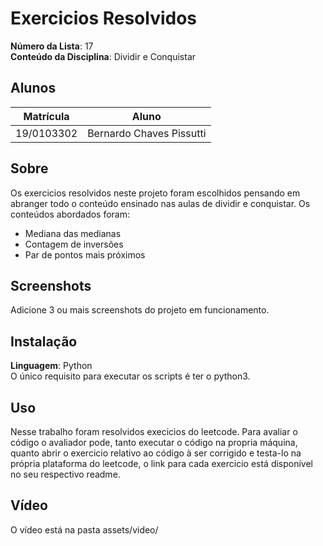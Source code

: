 # Exercicios Resolvidos

**Número da Lista**: 17<br>
**Conteúdo da Disciplina**: Dividir e Conquistar<br>

## Alunos
|Matrícula | Aluno |
| -- | -- |
| 19/0103302  |  Bernardo Chaves Pissutti |


## Sobre 
Os exercicios resolvidos neste projeto foram escolhidos pensando em abranger todo o conteúdo ensinado nas aulas de dividir e conquistar. Os conteúdos abordados foram:

- Mediana das medianas
- Contagem de inversões
- Par de pontos mais próximos

## Screenshots
Adicione 3 ou mais screenshots do projeto em funcionamento.

## Instalação 
**Linguagem**: Python<br>
O único requisito para executar os scripts é ter o python3.

## Uso 
Nesse trabalho foram resolvidos execicios do leetcode. Para avaliar o código o avaliador pode, tanto executar o código na propria máquina, quanto abrir o exercicio relativo ao código à ser corrigido e testa-lo na própria plataforma do leetcode, o link para cada exercicio está disponível no seu respectivo readme.

## Vídeo 
O vídeo está na pasta assets/video/




